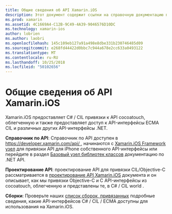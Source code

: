 ```yaml
---
title: Общие сведения об API Xamarin.iOS
description: Этот документ содержит ссылки на справочную документацию по Xamarin API, руководство, в котором представлены проектирование Xamarin.iOS API и список сборок, которые доступны для использования в разработке Xamarin.
ms.prod: xamarin
ms.assetid: 4C1669A4-C12B-9C49-4A39-9046576D10DC
ms.technology: xamarin-ios
author: lobrien
ms.author: laobri
ms.openlocfilehash: 145c109eb127a91a498e8dbe331b230746485d09
ms.sourcegitcommit: e268fd44422d0bbc7c944a678e2cc633a0493122
ms.translationtype: MT
ms.contentlocale: ru-RU
ms.lasthandoff: 10/25/2018
ms.locfileid: "50102656"
---
```

# <a name="xamarinios-api-overview"></a>Общие сведения об API Xamarin.iOS

Xamarin.iOS предоставляет C# / CIL привязки к API cocoatouch, облегченную и также предоставляет доступ к API-интерфейсы ECMA CIL и различных других API-интерфейсы .NET.

 **Справочник по API**: Справочник по API доступен в [ https://developer.xamarin.com/api/ ](https://docs.microsoft.com/dotnet/api/), начинаются с [Xamarin.iOS Framework узел](https://docs.microsoft.com/dotnet/api/?view=xamarinios-10.8) для привязки API для iPhone собственного API-интерфейсы или перейдите в раздел [ Базовый узел библиотек классов](https://docs.microsoft.com/dotnet/api/?view=netstandard-2.0) документацию по .NET API.

 **Проектирование API**: проектирование API для привязки CIL/Objective-C рассматривается в [проектирование API Xamarin.iOS](~/ios/internals/api-design/index.md) документа и он описывает, как мы привязки Objective-C и C API-интерфейсы из cocoatouch, облегченную и представлены те, в C# / CIL world .

 **Сборки**: Проверьте наших [список сборок, привязанных](~/cross-platform/internals/available-assemblies.md) подробные сведения, какие API-интерфейсов C# / CIL / ECMA доступны для использования на Xamarin.iOS.

